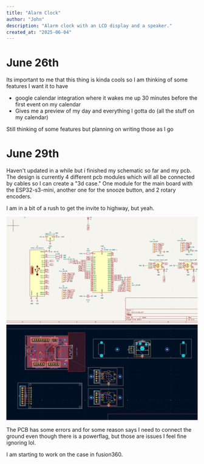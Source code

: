 ```yaml
---
title: "Alarm Clock"
author: "John"
description: "Alarm clock with an LCD display and a speaker."
created_at: "2025-06-04"
---
```


# June 26th
Its important to me that this thing is kinda cools so I am thinking of some features I want it to have
- google calendar integration where it wakes me up 30 minutes before the first event on my calendar
- Gives me a preview of my day and everything I gotta do (all the stuff on my calendar)

Still thinking of some features but planning on writing those as I go

# June 29th
Haven't updated in a while but i finished my schematic so far and my pcb. The design is currently 4 different pcb modules which will all be connected by cables so I can create a "3d case." One module for the main board with the ESP32-s3-mini, another one for the snooze button, and 2 rotary encoders.

I am in a bit of a rush to get the invite to highway, but yeah.

![](https://github.com/jpt1729/Alarm-Clock/blob/main/photos/schematic-6-29-2025.png?raw=true)
![](https://github.com/jpt1729/Alarm-Clock/blob/main/photos/PCB-6-29-2025.png?raw=true)

The PCB has some errors and for some reason says I need to connect the ground even though there is a powerflag, but those are issues I feel fine ignoring lol.

I am starting to work on the case in fusion360.
